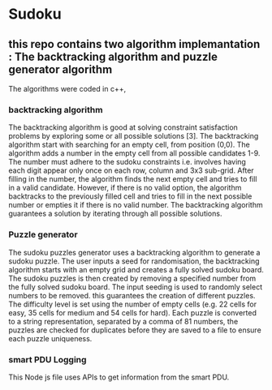 # Sudoku
## this repo contains two algorithm implemantation : The backtracking algorithm and puzzle generator algorithm 
The algorithms were coded in c++, 

### backtracking algorithm 
The backtracking algorithm is good at solving constraint satisfaction problems by exploring some or all possible solutions [3].
The backtracking algorithm start with searching for an empty cell, from position (0,0). The algorithm adds a number in the empty cell from all possible candidates 1-9. The number must adhere to the sudoku constraints i.e. involves having each digit appear only once on each row, column and 3x3 sub-grid. After filling in the number, the algorithm finds the next empty cell and tries to fill in a valid candidate. However, if there is no valid option, the algorithm backtracks to the previously filled cell and tries to fill in the next possible number or empties it if there is no valid number. The backtracking algorithm guarantees a solution by iterating through all possible solutions. 
### Puzzle generator 
The sudoku puzzles generator uses a backtracking algorithm to generate a sudoku puzzle. The user inputs a seed for randomisation, the backtracking algorithm starts with an empty grid and creates a fully solved sudoku board. The sudoku puzzles is then created by removing a specified number from the fully solved sudoku board. The input seeding is used to randomly select numbers to be removed. this guarantees the creation of different puzzles. The difficulty level is set using the number of empty cells (e.g. 22 cells for easy, 35 cells for medium and 54 cells for hard). Each puzzle is converted to a string representation, separated by a comma of 81 numbers, the puzzles are checked for duplicates before they are saved to a file to ensure each puzzle uniqueness.
### smart PDU Logging
This Node js file uses APIs to get information from the smart PDU. 
